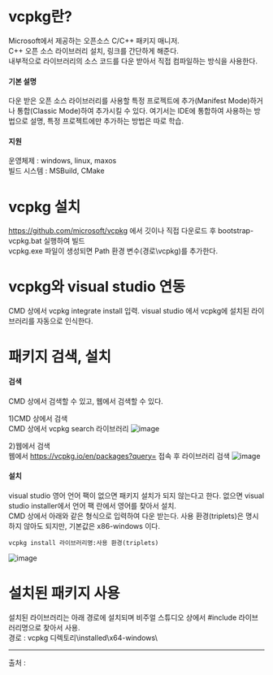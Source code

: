 
# vcpkg란?
Microsoft에서 제공하는 오픈소스 C/C++ 패키지 매니저.<br/>
C++ 오픈 소스 라이브러리 설치, 링크를 간단하게 해준다.<br/>
내부적으로 라이브러리의 소스 코드를 다운 받아서 직접 컴파일하는 방식을 사용한다.<br/>

#### 기본 설명
다운 받은 오픈 소스 라이브러리를 사용할 특정 프로젝트에 추가(Manifest Mode)하거나 통합(Classic Mode)하여 추가시킬 수 있다.
여기서는 IDE에 통합하여 사용하는 방법으로 설명, 특정 프로젝트에만 추가하는 방법은 따로 학습.

#### 지원
운영체제 : windows, linux, maxos<br/>
빌드 시스템 : MSBuild, CMake<br/>

# vcpkg 설치
https://github.com/microsoft/vcpkg 에서 깃이나 직접 다운로드 후 bootstrap-vcpkg.bat 실행하여 빌드<br/>
vcpkg.exe 파일이 생성되면 Path 환경 변수(경로\vcpkg)를 추가한다.<br/>

# vcpkg와 visual studio 연동
CMD 상에서 vcpkg integrate install 입력. visual studio 에서 vcpkg에 설치된 라이브러리를 자동으로 인식한다.

# 패키지 검색, 설치
#### 검색
CMD 상에서 검색할 수 있고, 웹에서 검색할 수 있다.

1)CMD 상에서 검색<br/>
CMD 상에서 vcpkg search 라이브러리
![image](https://github.com/user-attachments/assets/757056b4-9173-4dd5-8206-8c7e1a81b722)

2)웹에서 검색<br/>
웹에서 https://vcpkg.io/en/packages?query= 접속 후 라이브러리 검색
![image](https://github.com/user-attachments/assets/edd16615-9763-47a1-b2e3-736036a5f537)

#### 설치
visual studio 영어 언어 팩이 없으면 패키지 설치가 되지 않는다고 한다. 없으면 visual studio installer에서 언어 팩 란에서 영어를 찾아서 설치.<br/>
CMD 상에서 아래와 같은 형식으로 입력하여 다운 받는다.
사용 환경(triplets)은 명시하지 않아도 되지만, 기본값은 x86-windows 이다.
~~~
vcpkg install 라이브러리명:사용 환경(triplets)
~~~

![image](https://github.com/user-attachments/assets/da6a2754-ec1b-4fae-a184-69d5a740b984)

# 설치된 패키지 사용
설치된 라이브러리는 아래 경로에 설치되며 비주얼 스튜디오 상에서 #include 라이브러리명으로 찾아서 사용.<br/>
경로 : vcpkg 디렉토리\installed\x64-windows\


<hr/>
출처 : 
